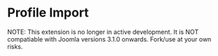 # Profile Import

NOTE: This extension is no longer in active development. It is NOT compatiable with Joomla versions 3.1.0 onwards. Fork/use at your own risks.
